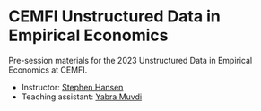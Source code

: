 # CEMFI Unstructured Data in Empirical Economics


Pre-session materials for the 2023 Unstructured Data in Empirical Economics at CEMFI.

- Instructor: [Stephen Hansen](https://sekhansen.github.io/)
- Teaching assistant: [Yabra Muvdi](https://yabramuvdi.github.io/) 

